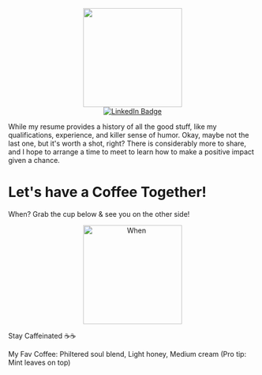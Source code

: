 <div id="header" align="center">
  <img src="https://media.giphy.com/media/FTsKB8nn88Bz73JjK8/giphy.gif" width="200"/>
</div>

<div id="badges" align="center">
  <a href="https://www.linkedin.com/in/aghadi/">
    <img src="https://img.shields.io/badge/LinkedIn-blue?style=for-the-badge&logo=linkedin&logoColor=white" alt="LinkedIn Badge"/>
  </a>
</div>

While my resume provides a history of all the good stuff, like my qualifications, experience, and killer sense of humor. Okay, maybe not the last one, but it's worth a shot, right? There is considerably more to share, and I hope to arrange a time to meet to learn how to make a positive impact given a chance. 

# Let's have a Coffee Together!
When? Grab the cup below & see you on the other side!

<div align="center">
  <a href="https://calendly.com/aniketghadi50/15min" target="_blank"><img src="https://media.giphy.com/media/3ntafDpgp13XZTeNoO/giphy.gif" alt="When" width="200" /></a>
</div>

Stay Caffeinated ☕️☕️

My Fav Coffee: Philtered soul blend, Light honey, Medium cream  (Pro tip: Mint leaves on top)
